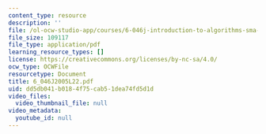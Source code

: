 ```yaml
---
content_type: resource
description: ''
file: /ol-ocw-studio-app/courses/6-046j-introduction-to-algorithms-sma-5503-fall-2005/dd5db041b0184f75cab51dea74fd5d1d_6_046J2005L22.pdf
file_size: 109117
file_type: application/pdf
learning_resource_types: []
license: https://creativecommons.org/licenses/by-nc-sa/4.0/
ocw_type: OCWFile
resourcetype: Document
title: 6_046J2005L22.pdf
uid: dd5db041-b018-4f75-cab5-1dea74fd5d1d
video_files:
  video_thumbnail_file: null
video_metadata:
  youtube_id: null
---
```

